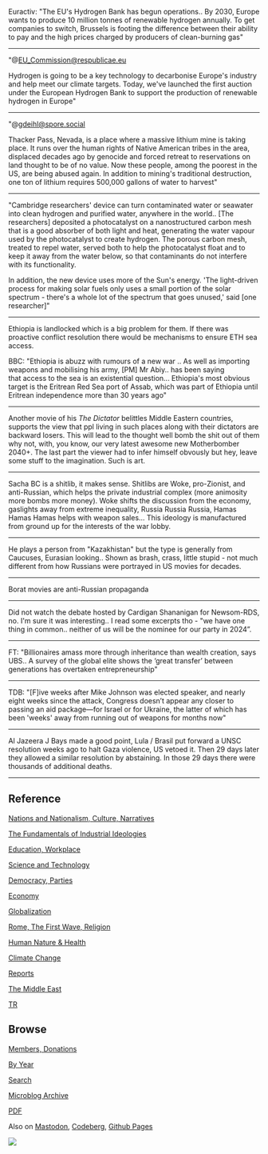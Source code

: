 
Euractiv: "The EU's Hydrogen Bank has begun operations.. By 2030,
Europe wants to produce 10 million tonnes of renewable hydrogen
annually. To get companies to switch, Brussels is footing the
difference between their ability to pay and the high prices charged by
producers of clean-burning gas"

---

"@EU_Commission@respublicae.eu

Hydrogen is going to be a key technology to decarbonise Europe's
industry and help meet our climate targets.  Today, we've launched the
first auction under the European Hydrogen Bank to support the
production of renewable hydrogen in Europe"

---

"@gdeihl@spore.social

Thacker Pass, Nevada, is a place where a massive lithium mine is
taking place. It runs over the human rights of Native American tribes
in the area, displaced decades ago by genocide and forced retreat to
reservations on land thought to be of no value. Now these people,
among the poorest in the US, are being abused again. In addition to
mining's traditional destruction, one ton of lithium requires 500,000
gallons of water to harvest"

---

"Cambridge researchers' device can turn contaminated water or seawater
into clean hydrogen and purified water, anywhere in the world.. [The
researchers] deposited a photocatalyst on a nanostructured carbon mesh
that is a good absorber of both light and heat, generating the water
vapour used by the photocatalyst to create hydrogen. The porous carbon
mesh, treated to repel water, served both to help the photocatalyst
float and to keep it away from the water below, so that contaminants
do not interfere with its functionality.

In addition, the new device uses more of the Sun's energy. 'The
light-driven process for making solar fuels only uses a small portion
of the solar spectrum - there's a whole lot of the spectrum that goes
unused,' said [one researcher]"

---

Ethiopia is landlocked which is a big problem for them. If there
was proactive conflict resolution there would be mechanisms to
ensure ETH sea access. 

BBC: "Ethiopia is abuzz with rumours of a new war .. As well as
importing weapons and mobilising his army, [PM] Mr Abiy.. has been
saying that access to the sea is an existential question... Ethiopia's
most obvious target is the Eritrean Red Sea port of Assab, which was
part of Ethiopia until Eritrean independence more than 30 years ago"

---

Another movie of his *The Dictator* belittles Middle Eastern
countries, supports the view that ppl living in such places along with
their dictators are backward losers. This will lead to the thought
well bomb the shit out of them why not, with, you know, our very
latest awesome new Motherbomber 2040+. The last part the viewer had to
infer himself obvously but hey, leave some stuff to the
imagination. Such is art.

---

Sacha BC is a shitlib, it makes sense. Shitlibs are Woke, pro-Zionist,
and anti-Russian, which helps the private industrial complex (more
animosity more bombs more money). Woke shifts the discussion from the
economy, gaslights away from extreme inequality, Russia Russia Russia,
Hamas Hamas Hamas helps with weapon sales... This ideology is
manufactured from ground up for the interests of the war lobby.

---

He plays a person from "Kazakhistan" but the type is generally from
Caucuses, Eurasian looking.. Shown as brash, crass, little stupid -
not much different from how Russians were portrayed in US movies for
decades.

---

Borat movies are anti-Russian propaganda

---

Did not watch the debate hosted by Cardigan Shananigan for Newsom-RDS,
no.  I'm sure it was interesting.. I read some excerpts tho - "we have
one thing in common.. neither of us will be the nominee for our party
in 2024”. 

---

FT: "Billionaires amass more through inheritance than wealth creation,
says UBS.. A survey of the global elite shows the ‘great transfer’
between generations has overtaken entrepreneurship"

---

TDB: "[F]ive weeks after Mike Johnson was elected speaker, and nearly
eight weeks since the attack, Congress doesn’t appear any closer to
passing an aid package—for Israel or for Ukraine, the latter of which
has been 'weeks' away from running out of weapons for months now"

---

Al Jazeera J Bays made a good point, Lula / Brasil put
forward a UNSC resolution weeks ago to halt Gaza violence, US vetoed
it. Then 29 days later they allowed a similar resolution by
abstaining. In those 29 days there were thousands of additional
deaths.

---

## Reference

[Nations and Nationalism, Culture, Narratives](0119/2013/02/nations-and-nationalism.html)

[The Fundamentals of Industrial Ideologies](0119/2011/04/fundamentals-of-industrial-ideologies.html)

[Education, Workplace](0119/2017/09/education-workplace.html)

[Science and Technology](0119/2018/09/science-technology.html)

[Democracy, Parties](0119/2016/11/democracy.html)

[Economy](2021/01/economy.html)

[Globalization](0119/2018/09/globalization.html)

[Rome, The First Wave, Religion](0119/2017/12/rome.html)

[Human Nature & Health](2020/07/human-nature.html)

[Climate Change](2022/01/climate.html)

[Reports](2021/01/reports.html)

[The Middle East](0119/2019/07/middleeast.html)

[TR](../tr/index.html)

## Browse

[Members, Donations](2022/08/members.html)

[By Year](years.html)

[Search](search.html)

[Microblog Archive](mbl/index.html)

[PDF](https://drive.google.com/uc?export=view&id=1FSi-1MnqXVq_PVTEXzzflwN8-7h92N_R)

Also on 
[Mastodon](https://fosstodon.org/@muratk5n),
[Codeberg](https://muratk5n.codeberg.page/en/),
[Github Pages](https://muratk5n.github.io/thirdwave/en/)

<img src='https://drive.google.com/uc?export=view&id=1zsIeciFSvlr-sWB84Tc0mfZ_NYqn9VQx'/> 


